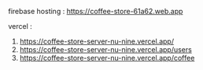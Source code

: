 firebase hosting : https://coffee-store-61a62.web.app

vercel : 
 1. https://coffee-store-server-nu-nine.vercel.app/
 2. https://coffee-store-server-nu-nine.vercel.app/users
 3. https://coffee-store-server-nu-nine.vercel.app/coffee

